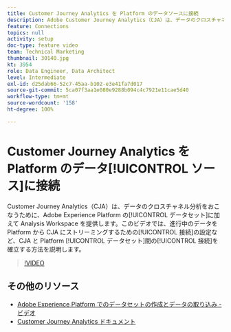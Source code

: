 ```yaml
---
title: Customer Journey Analytics を Platform のデータソースに接続
description: Adobe Customer Journey Analytics（CJA）は、データのクロスチャネル分析をおこなうために、Adobe Experience Platform のデータセットに加えて Analysis Workspace を提供します。このビデオでは、進行中のデータを Platform から CJA にストリーミングするための接続の設定など、CJA と Platform データセット間の接続を確立する方法を説明します。
feature: Connections
topics: null
activity: setup
doc-type: feature video
team: Technical Marketing
thumbnail: 30140.jpg
kt: 3954
role: Data Engineer, Data Architect
level: Intermediate
exl-id: d25dab66-52c7-45aa-b102-e3e41fa7d017
source-git-commit: 5ca07f3aa1e080e9288b094c4c7921e11cae5d40
workflow-type: tm+mt
source-wordcount: '158'
ht-degree: 100%

---
```


# Customer Journey Analytics を Platform のデータ[!UICONTROL ソース]に接続

Customer Journey Analytics（CJA）は、データのクロスチャネル分析をおこなうために、Adobe Experience Platform の[!UICONTROL データセット]に加えて Analysis Workspace を提供します。このビデオでは、進行中のデータを Platform から CJA にストリーミングするための[!UICONTROL 接続]の設定など、CJA と Platform [!UICONTROL データセット]間の[!UICONTROL 接続]を確立する方法を説明します。

>[!VIDEO](https://video.tv.adobe.com/v/30140/?quality=12&enable10seconds=on&speedcontrol=on)

## その他のリソース

* [Adobe Experience Platform でのデータセットの作成とデータの取り込み - ビデオ](https://experienceleague.adobe.com/docs/platform-learn/tutorials/data-ingestion/create-datasets-and-ingest-data.html?lang=ja)
* [Customer Journey Analytics ドキュメント](https://experienceleague.adobe.com/docs/analytics-platform/using/cja-landing.html?lang=ja)
